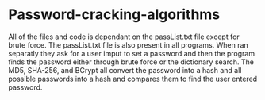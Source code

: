 # Password-cracking-algorithms
All of the files and code is dependant on the passList.txt file except for brute force. The passList.txt file is also present in all programs.
When ran separatly they ask for a user imput to set a password and then the program finds the password either through brute force or the dictionary search.
The MD5, SHA-256, and BCrypt all convert the password into a hash and all possible passwords into a hash and compares them to find the user entered password.
